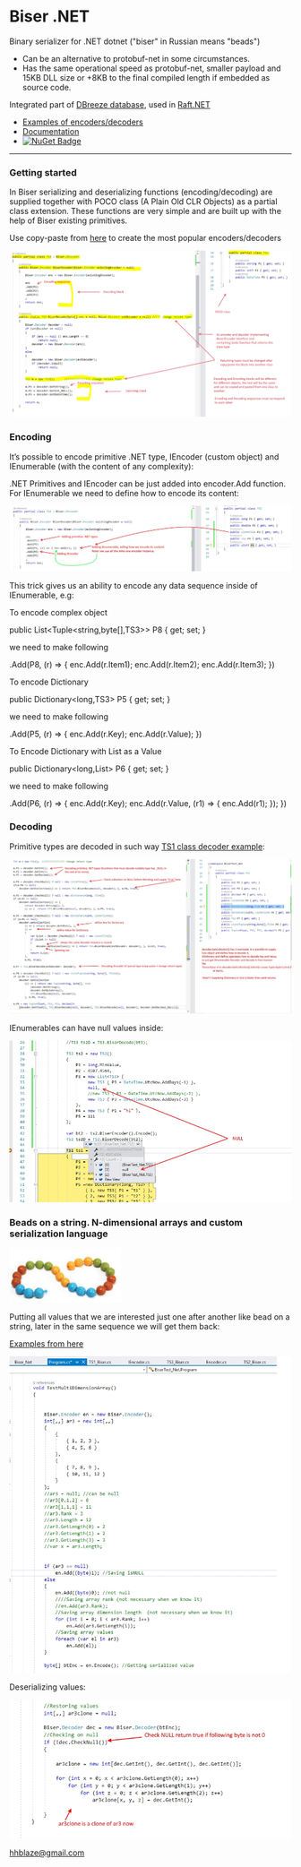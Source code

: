 # Biser .NET
Binary serializer for .NET dotnet ("biser" in Russian means "beads")

- Can be an alternative to protobuf-net in some circumstances. 
- Has the same operational speed as protobuf-net, smaller payload and 15KB DLL size 
or +8KB to the final compiled length if embedded as source code.

Integrated part of [DBreeze database](https://github.com/hhblaze/DBreeze), used in [Raft.NET](https://github.com/hhblaze/Raft.Net)

- [Examples of encoders/decoders](https://github.com/hhblaze/Biser/blob/master/BiserTest_Net/Program.cs)
- [Documentation](https://docs.google.com/document/d/e/2PACX-1vQa3C506Esw3Fkroj4OA5erGOHEZpAtnXcQQ90R0w1wnFqO_16CH0dUfBJZt_ppB15ykoZWI9eR8KcG/pub)
- [![NuGet Badge](https://buildstats.info/nuget/Biser)](https://www.nuget.org/packages/Biser/)

-------------
### Getting started

In Biser serializing and deserializing functions (encoding/decoding) are supplied together with POCO class (A Plain Old CLR Objects) as a partial class extension. 
These functions are very simple and are built up with the help of Biser existing primitives.

Use copy-paste from [here](https://github.com/hhblaze/Biser/tree/master/BiserTest_Net) to create the most popular encoders/decoders

![dp1](https://github.com/hhblaze/Biser/blob/master/Docu/dp1.jpg?raw=true)



### Encoding

It’s possible to encode primitive .NET type, IEncoder (custom object) and IEnumerable (with the content of any complexity):

.NET Primitives and IEncoder can be just added into encoder.Add function.
For IEnumerable we need to define how to encode its content:

![dp2](https://github.com/hhblaze/Biser/blob/master/Docu/dp2.jpg?raw=true)

This trick gives us an ability to encode any data sequence inside of IEnumerable, e.g:

To encode complex object 

public List<Tuple<string,byte[],TS3>> P8 { get; set; }

we need to make following

.Add(P8, (r) => { enc.Add(r.Item1); enc.Add(r.Item2); enc.Add(r.Item3); })

To encode Dictionary 

public Dictionary<long,TS3> P5 { get; set; }

we need to make following

.Add(P5, (r) => { enc.Add(r.Key); enc.Add(r.Value); })

To Encode Dictionary with List as a Value

public Dictionary<long,List<TS3>> P6 { get; set; }

we need to make following

.Add(P6, (r) => { enc.Add(r.Key); enc.Add(r.Value, (r1) => { enc.Add(r1); }); })



### Decoding

Primitive types are decoded in such way [TS1 class decoder example](https://github.com/hhblaze/Biser/blob/master/BiserTest_Net/TS1_Biser.cs):

![dp3](https://github.com/hhblaze/Biser/blob/master/Docu/dp3.jpg?raw=true)

IEnumerables can have null values inside:

![dp4](https://github.com/hhblaze/Biser/blob/master/Docu/dp4.jpg?raw=true)



### Beads on a string. N-dimensional arrays and custom serialization language

![beads](https://github.com/hhblaze/Biser/blob/master/Docu/beads.png?raw=true)

Putting all values that we are interested just one after another like bead on a string, later in the same sequence we will get them back:

[Examples from here](https://github.com/hhblaze/Biser/blob/master/BiserTest_Net/Program.cs)

![dp5](https://github.com/hhblaze/Biser/blob/master/Docu/dp5.jpg?raw=true)

Deserializing values:

![dp7](https://github.com/hhblaze/Biser/blob/master/Docu/dp7.jpg?raw=true)

hhblaze@gmail.com

